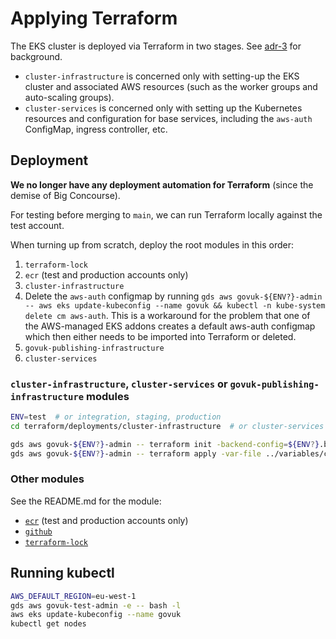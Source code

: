 # Applying Terraform

The EKS cluster is deployed via Terraform in two stages. See [adr-3] for background.

- `cluster-infrastructure` is concerned only with setting-up the EKS cluster and associated AWS resources (such as the worker groups and auto-scaling groups).
- `cluster-services` is concerned only with setting up the Kubernetes resources and configuration for base services, including the `aws-auth` ConfigMap, ingress controller, etc.

## Deployment

**We no longer have any deployment automation for Terraform** (since the demise of Big Concourse).

For testing before merging to `main`, we can run Terraform locally against the test account.

When turning up from scratch, deploy the root modules in this order:

1. `terraform-lock`
1. `ecr` (test and production accounts only)
1. `cluster-infrastructure`
1. Delete the `aws-auth` configmap by running `gds aws govuk-${ENV?}-admin -- aws eks update-kubeconfig --name govuk && kubectl -n kube-system delete cm aws-auth`. This is a workaround for the problem that one of the AWS-managed EKS addons creates a default aws-auth configmap which then either needs to be imported into Terraform or deleted.
1. `govuk-publishing-infrastructure`
1. `cluster-services`

### `cluster-infrastructure`, `cluster-services` or `govuk-publishing-infrastructure` modules

```sh
ENV=test  # or integration, staging, production
cd terraform/deployments/cluster-infrastructure  # or cluster-services or govuk-publishing-infrastructure

gds aws govuk-${ENV?}-admin -- terraform init -backend-config=${ENV?}.backend -reconfigure -upgrade
gds aws govuk-${ENV?}-admin -- terraform apply -var-file ../variables/common.tfvars -var-file ../variables/${ENV?}/common.tfvars
```

### Other modules

See the README.md for the module:

* [`ecr`](../deployments/ecr/README.md) (test and production accounts only)
* [`github`](../deployments/github/README.md)
* [`terraform-lock`](../deployments/terraform-lock/README.md)

## Running kubectl

```sh
AWS_DEFAULT_REGION=eu-west-1
gds aws govuk-test-admin -e -- bash -l
aws eks update-kubeconfig --name govuk
kubectl get nodes
```

[adr-3]: https://github.com/alphagov/govuk-infrastructure/blob/main/docs/architecture/decisions/0003-split-terraform-state-into-separate-aws-cluster-and-kubernetes-resource-phases.md
